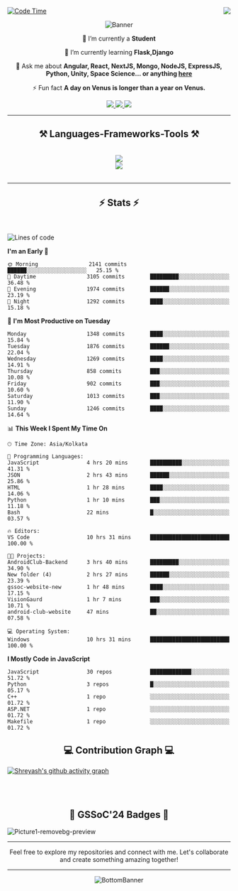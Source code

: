<div>
 
<img align="right" src="https://visitor-badge.laobi.icu/badge?page_id=shreyash3087.shreyash3087" />

 [![Code Time](https://wakatime.com/badge/user/cd5f70df-e644-46f4-a03b-e1ce78615131.svg)](https://wakatime.com/@cd5f70df-e644-46f4-a03b-e1ce78615131)
 
</div>


<div align="center">
 
![Banner](https://github.com/user-attachments/assets/fe33d289-b057-4d85-ad76-3103802aa9e1)

</div>


<div align="center">
 
 🔭 I’m currently a **Student** 
 
 🌱 I’m currently learning **Flask,Django**

💬 Ask me about **Angular, React, NextJS, Mongo, NodeJS, ExpressJS, Python, Unity, Space Science... or anything [here](https://github.com/shreyash3087/shreyash3087/issues)**

⚡ Fun fact **A day on Venus is longer than a year on Venus.**

</div>
 
<div align="center"> 
  <a href="mailto:shreyash3087@gmail.com">
    <img src="https://img.shields.io/badge/Gmail-333333?style=for-the-badge&logo=gmail&logoColor=red" />
  </a>
  <a href="https://www.linkedin.com/in/shreyash-srivastava-1a1161280" target="_blank">
    <img src="https://img.shields.io/badge/LinkedIn-0077B5?style=for-the-badge&logo=linkedin&logoColor=white" target="_blank" />
  </a>
  <a href="https://github.com/shreyash3087" target="_blank">
     <img src="https://img.shields.io/badge/Github-FF5722?style=for-the-badge&logo=github&logoColor=white" target="_blank" />
  </a>
</div>
<hr/>
 
<h2 align="center">⚒️ Languages-Frameworks-Tools ⚒️</h2>
<br/>
<div align="center">
    <img src="https://skillicons.dev/icons?i=react,bootstrap,html,css,vscode,github,figma,cpp,vercel,netlify" /><br>
    <img src="https://skillicons.dev/icons?i=tailwind,git,nodejs,python,javascript,typescript,express,firebase,mongodb,nextjs,unity,azure,blender" /><br>
</div>

<br/>
<hr/>

<h2 align="center">⚡ Stats ⚡</h2>

<br>
<div>
 
 
<!--START_SECTION:waka-->
![Lines of code](https://img.shields.io/badge/From%20Hello%20World%20I%27ve%20Written-5.2%20million%20lines%20of%20code-blue)

**I'm an Early 🐤** 

```text
🌞 Morning                2141 commits        ██████░░░░░░░░░░░░░░░░░░░   25.15 % 
🌆 Daytime                3105 commits        █████████░░░░░░░░░░░░░░░░   36.48 % 
🌃 Evening                1974 commits        ██████░░░░░░░░░░░░░░░░░░░   23.19 % 
🌙 Night                  1292 commits        ████░░░░░░░░░░░░░░░░░░░░░   15.18 % 
```
📅 **I'm Most Productive on Tuesday** 

```text
Monday                   1348 commits        ████░░░░░░░░░░░░░░░░░░░░░   15.84 % 
Tuesday                  1876 commits        ██████░░░░░░░░░░░░░░░░░░░   22.04 % 
Wednesday                1269 commits        ████░░░░░░░░░░░░░░░░░░░░░   14.91 % 
Thursday                 858 commits         ███░░░░░░░░░░░░░░░░░░░░░░   10.08 % 
Friday                   902 commits         ███░░░░░░░░░░░░░░░░░░░░░░   10.60 % 
Saturday                 1013 commits        ███░░░░░░░░░░░░░░░░░░░░░░   11.90 % 
Sunday                   1246 commits        ████░░░░░░░░░░░░░░░░░░░░░   14.64 % 
```


📊 **This Week I Spent My Time On** 

```text
🕑︎ Time Zone: Asia/Kolkata

💬 Programming Languages: 
JavaScript               4 hrs 20 mins       ██████████░░░░░░░░░░░░░░░   41.31 % 
JSON                     2 hrs 43 mins       ██████░░░░░░░░░░░░░░░░░░░   25.86 % 
HTML                     1 hr 28 mins        ████░░░░░░░░░░░░░░░░░░░░░   14.06 % 
Python                   1 hr 10 mins        ███░░░░░░░░░░░░░░░░░░░░░░   11.18 % 
Bash                     22 mins             █░░░░░░░░░░░░░░░░░░░░░░░░   03.57 % 

🔥 Editors: 
VS Code                  10 hrs 31 mins      █████████████████████████   100.00 % 

🐱‍💻 Projects: 
AndroidClub-Backend      3 hrs 40 mins       █████████░░░░░░░░░░░░░░░░   34.90 % 
New folder (4)           2 hrs 27 mins       ██████░░░░░░░░░░░░░░░░░░░   23.39 % 
gssoc-website-new        1 hr 48 mins        ████░░░░░░░░░░░░░░░░░░░░░   17.15 % 
VisionGaurd              1 hr 7 mins         ███░░░░░░░░░░░░░░░░░░░░░░   10.71 % 
android-club-website     47 mins             ██░░░░░░░░░░░░░░░░░░░░░░░   07.58 % 

💻 Operating System: 
Windows                  10 hrs 31 mins      █████████████████████████   100.00 % 
```

**I Mostly Code in JavaScript** 

```text
JavaScript               30 repos            █████████████░░░░░░░░░░░░   51.72 % 
Python                   3 repos             █░░░░░░░░░░░░░░░░░░░░░░░░   05.17 % 
C++                      1 repo              ░░░░░░░░░░░░░░░░░░░░░░░░░   01.72 % 
ASP.NET                  1 repo              ░░░░░░░░░░░░░░░░░░░░░░░░░   01.72 % 
Makefile                 1 repo              ░░░░░░░░░░░░░░░░░░░░░░░░░   01.72 % 
```




<!--END_SECTION:waka-->

</div>

<div>
  <div align="center" ><h2 align="center">💻 Contribution Graph 💻</h2></div>
 
  [![Shreyash's github activity graph](https://github-readme-activity-graph.vercel.app/graph?username=shreyash3087&hide_border=true&theme=github)](https://github.com/ashutosh00710/github-readme-activity-graph)
 
</div>

<br/><br/>

<h2 align="center">🔰 GSSoC'24 Badges 🔰</h2>

![Picture1-removebg-preview](https://github.com/user-attachments/assets/4ece96a5-043a-44df-b51b-40738d3603ff)

<div align="center"> 
  <hr/>
  Feel free to explore my repositories and connect with me. Let's collaborate and create something amazing together!
  <hr/>
</div>

<div align="center">
 
![BottomBanner](https://github.com/user-attachments/assets/7afe064f-9b9f-401d-bec1-35c8625bb3dc)

</div>

